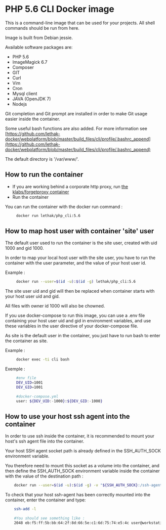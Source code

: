 # PHP 5.6 CLI Docker image

This is a command-line image that can be used for your projects. All shell commands should be run from here.

Image is built from Debian jessie.

Available software packages are:

* PHP 5.6
* ImageMagick 6.7
* Composer
* GIT
* Curl
* Vim
* Cron
* Mysql client
* JAVA (OpenJDK 7)
* Nodejs 

Git completion and Git prompt are installed in order to make Git usage easier inside the container.

Some useful bash functions are also added. For more information see [https://github.com/lethak-docker/webplatform/blob/master/build_files/cli/profile/.bashrc_append](https://github.com/lethak-docker/webplatform/blob/master/build_files/cli/profile/.bashrc_append) 

The default directory is '/var/www/'.

## How to run the container

* If you are working behind a corporate http proxy, run [the klabs/forgetproxy container](https://registry.hub.docker.com/u/klabs/forgetproxy/)
* Run the container

You can run the container with the docker run command :


   ``` sh
        docker run lethak/php_cli:5.6
   ```
    
    
## How to map host user with container 'site' user

The default user used to run the container is the site user, created with uid 1000 and gid 1000.

In order to map your local host user with the site user, you have to run the container with the user parameter, 
and the value of your host user id.

Example : 

   ``` sh
        docker run --user=$(id -u):$(id -g) lethak/php_cli:5.6
   ```

The site user uid and gid will then be replaced when container starts with your host user uid and gid.

All files with owner id 1000 will also be chowned.

If you use docker-compose to run this image, you can use a .env file containing your host user uid and gid in environment variables, 
and use these variables in the user directive of your docker-compose file.

As site is the default user in the container, you just have to run bash to enter the container as site.

Example : 

   ``` sh
        docker exec -ti cli bash
   ```

Exemple : 

   ``` sh
        #env file
        DEV_UID=1001
        DEV_GID=1001
      
        #docker-compose.yml
        user: ${DEV_UID:-1000}:${DEV_GID:-1000}
   ```

## How to use your host ssh agent into the container

In order to use ssh inside the container, it is recommended to mount your host's ssh agent file into the container.

Your host SSH agent socket path is already defined in the SSH_AUTH_SOCK environment variable.

You therefore need to mount this socket as a volume into the container, 
and then define the SSH_AUTH_SOCK environment variable inside the container with the value of the destination path :     
 

   ``` sh
       docker run --user=$(id -u):$(id -g) -v "${SSH_AUTH_SOCK}:/ssh-agent:ro" -e "SSH_AUTH_SOCK=/ssh-agent" lethak/php_cli:5.6
   ```
   
To check that your host ssh-agent has been correctly mounted into the container, enter the container and type: 

   ``` sh
       ssh-add -l
         
       #You should see something like :
       2048 eb:f5:ff:5b:bb:64:2f:8d:66:5e:c1:6d:75:74:e5:4c user@workstation (RSA)

   ```

